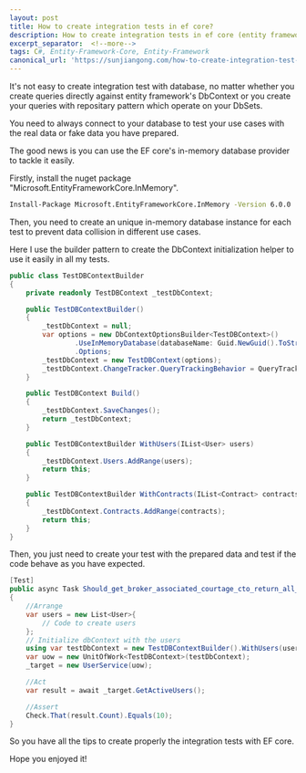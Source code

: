 ```yaml
---
layout: post
title: How to create integration tests in ef core?
description: How to create integration tests in ef core (entity framework core)
excerpt_separator:  <!--more-->
tags: C#, Entity-Framework-Core, Entity-Framework
canonical_url: 'https://sunjiangong.com/how-to-create-integration-test-in-entity-framework-core/'
---
```


It's not easy to create integration test with database, no matter whether you create queries directly against entity framework's DbContext or you create your queries with repositary pattern which operate on your DbSets.

You need to always connect to your database to test your use cases with the real data or fake data you have prepared.

The good news is you can use the EF core's in-memory database provider to tackle it easily.

<!--more-->

Firstly, install the nuget package "Microsoft.EntityFrameworkCore.InMemory".

```cmd
Install-Package Microsoft.EntityFrameworkCore.InMemory -Version 6.0.0
```

Then, you need to create an unique in-memory database instance for each test to prevent data collision in different use cases.

Here I use the builder pattern to create the DbContext initialization helper to use it easily in all my tests.

```csharp
public class TestDBContextBuilder
{
    private readonly TestDBContext _testDbContext;

    public TestDBContextBuilder()
    {
        _testDbContext = null;
        var options = new DbContextOptionsBuilder<TestDBContext>()
                .UseInMemoryDatabase(databaseName: Guid.NewGuid().ToString())
                .Options;
        _testDbContext = new TestDBContext(options);
        _testDbContext.ChangeTracker.QueryTrackingBehavior = QueryTrackingBehavior.NoTracking;
    }

    public TestDBContext Build()
    {
        _testDbContext.SaveChanges();
        return _testDbContext;
    }

    public TestDBContextBuilder WithUsers(IList<User> users)
    {
        _testDbContext.Users.AddRange(users);
        return this;
    }

    public TestDBContextBuilder WithContracts(IList<Contract> contracts)
    {
        _testDbContext.Contracts.AddRange(contracts);
        return this;
    }
}
```

Then, you just need to create your test with the prepared data and test if the code behave as you have expected.

```csharp
[Test]
public async Task Should_get_broker_associated_courtage_cto_return_all_ctos_when_no_broker_mapping_found()
{
    //Arrange
    var users = new List<User>{
        // Code to create users
    };
    // Initialize dbContext with the users
    using var testDbContext = new TestDBContextBuilder().WithUsers(users).Build();
    var uow = new UnitOfWork<TestDBContext>(testDbContext);
    _target = new UserService(uow);

    //Act
    var result = await _target.GetActiveUsers();

    //Assert
    Check.That(result.Count).Equals(10);
}
```

So you have all the tips to create properly the integration tests with EF core.

Hope you enjoyed it!